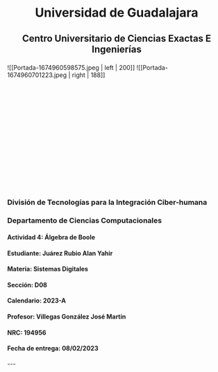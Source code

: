 # <p align="center">Universidad de Guadalajara

## <p align="center">Centro Universitario de Ciencias Exactas E Ingenierías<br>

![[Portada-1674960598575.jpeg | left | 200]] ![[Portada-1674960701223.jpeg | right | 188]]

<br> <br> <br> <br> <br><br> <br><br><br><br><br><br><br><br>

### División de Tecnologías para la Integración Ciber-humana

### Departamento de Ciencias Computacionales

#### Actividad 4: Álgebra de Boole

#### Estudiante: Juárez Rubio Alan Yahir

#### Materia: Sistemas Digitales

#### Sección: D08

#### Calendario: 2023-A

#### Profesor: Villegas González José Martin

#### NRC: 194956

#### Fecha de entrega: 08/02/2023
<div style="page-break-after: always;"></div>
---
